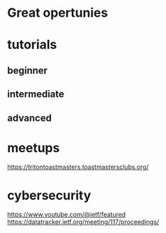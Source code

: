 

# Great opertunies

# tutorials

## beginner

## intermediate

## advanced

# meetups
https://tritontoastmasters.toastmastersclubs.org/


# cybersecurity
https://www.youtube.com/@ietf/featured
https://datatracker.ietf.org/meeting/117/proceedings/













